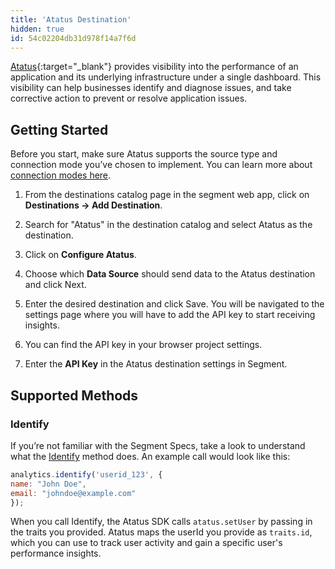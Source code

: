 ```yaml
---
title: 'Atatus Destination'
hidden: true
id: 54c02204db31d978f14a7f6d
---
```


[Atatus](https://www.atatus.com/){:target="_blank"} provides visibility into the performance of an application and its underlying infrastructure under a single dashboard. This visibility can help businesses identify and diagnose issues, and take corrective action to prevent or resolve application issues.

## Getting Started
Before you start, make sure Atatus supports the source type and connection mode you’ve chosen to implement. You can learn more about [connection modes here](/docs/connections/destinations/#connection-modes).

1. From the destinations catalog page in the segment web app, click on **Destinations -> Add Destination**.
2. Search for "Atatus" in the destination catalog and select Atatus as the destination.
3. Click on **Configure Atatus**.
4. Choose which **Data Source** should send data to the Atatus destination and click Next.

5. Enter the desired destination and click Save. You will be navigated to the settings page where you will have to add the API key to start receiving insights.
6. You can find the API key in your browser project settings.
7. Enter the **API Key** in the Atatus destination settings in Segment.

## Supported Methods

### Identify

If you’re not familiar with the Segment Specs, take a look to understand what the [Identify](/docs/connections/spec/identify/) method does. An example call would look like this:

```javascript
analytics.identify('userid_123', {
name: "John Doe",
email: "johndoe@example.com"
});
```

When you call Identify, the Atatus SDK calls `atatus.setUser` by passing in the traits you provided. Atatus maps the userId you provide as `traits.id`, which you can use to track user activity and gain a specific user's performance insights.

